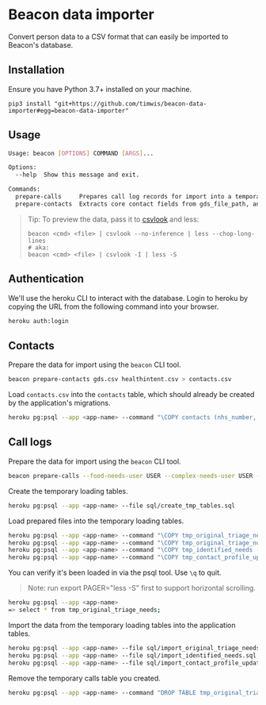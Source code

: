 # Beacon data importer
Convert person data to a CSV format that can easily be imported
to Beacon's database.

## Installation

Ensure you have Python 3.7+ installed on your machine.

```
pip3 install "git+https://github.com/timwis/beacon-data-importer#egg=beacon-data-importer"
```

## Usage

```bash
Usage: beacon [OPTIONS] COMMAND [ARGS]...

Options:
  --help  Show this message and exit.

Commands:
  prepare-calls     Prepares call log records for import into a temporary...
  prepare-contacts  Extracts core contact fields from gds_file_path, and...
```

> Tip: To preview the data, pass it to [csvlook][csvlook] and less:
>
> ```
> beacon <cmd> <file> | csvlook --no-inference | less --chop-long-lines
> # aka:
> beacon <cmd> <file> | csvlook -I | less -S
> ```

## Authentication

We'll use the heroku CLI to interact with the database. Login to heroku by copying the URL from the following command into your browser.

```bash
heroku auth:login
```

## Contacts

Prepare the data for import using the `beacon` CLI tool.

```bash
beacon prepare-contacts gds.csv healthintent.csv > contacts.csv
```

Load `contacts.csv` into the `contacts` table, which should already be created by the application's migrations.

```bash
heroku pg:psql --app <app-name> --command "\COPY contacts (nhs_number, first_name, middle_names, surname, address, postcode, telephone, mobile, date_of_birth, created_at, updated_at, gds_import_data) FROM contacts.csv DELIMITER ',' CSV HEADER"
```

## Call logs

Prepare the data for import using the `beacon` CLI tool.

```bash
beacon prepare-calls --food-needs-user USER --complex-needs-user USER --simple-needs-user USER --output-dir ./output calls.csv
```

Create the temporary loading tables.

```bash
heroku pg:psql --app <app-name> --file sql/create_tmp_tables.sql
```

Load prepared files into the temporary loading tables.

```bash
heroku pg:psql --app <app-name> --command "\COPY tmp_original_triage_needs (nhs_number, category, name, created_at, updated_at, completed_on) FROM original_triage_needs.csv DELIMITER ',' CSV HEADER"
heroku pg:psql --app <app-name> --command "\COPY tmp_original_triage_notes (nhs_number, category, body, created_at, updated_at, import_data) FROM original_triage_notes.csv DELIMITER ',' CSV HEADER"
heroku pg:psql --app <app-name> --command "\COPY tmp_identified_needs (nhs_number, category, name, created_at, updated_at, completed_on, supplemental_data, user_id, start_on) FROM identified_needs.csv DELIMITER ',' CSV HEADER"
heroku pg:psql --app <app-name> --command "\COPY tmp_contact_profile_updates (nhs_number, additional_info, delivery_details, dietary_details, has_covid_symptoms) FROM contact_profile_updates.csv DELIMITER ',' CSV HEADER"
```

You can verify it's been loaded in via the psql tool. Use `\q` to quit.

> Note: run export PAGER="less -S" first to support horizontal scrolling.

```bash
heroku pg:psql --app <app-name>
=> select * from tmp_original_triage_needs;
```

Import the data from the temporary loading tables into the application tables.

```bash
heroku pg:psql --app <app-name> --file sql/import_original_triage_needs_and_notes.sql
heroku pg:psql --app <app-name> --file sql/import_identified_needs.sql
heroku pg:psql --app <app-name> --file sql/import_contact_profile_updates.sql
```

Remove the temporary calls table you created.

```bash
heroku pg:psql --app <app-name> --command "DROP TABLE tmp_original_triage_needs, tmp_original_triage_notes, tmp_identified_needs, tmp_contact_profile_updates"
```

[csvlook]: https://csvkit.readthedocs.io/en/latest/scripts/csvlook.html
